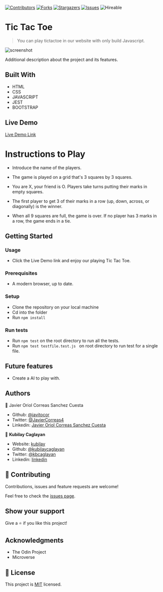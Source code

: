 <!--
*** Thanks for checking out this README Template. If you have a suggestion that would
*** make this better, please fork the repo and create a pull request or simply open
*** an issue with the tag "enhancement".
*** Thanks again! Now go create something AMAZING! :D
-->

<!-- PROJECT SHIELDS -->
<!--
*** I'm using markdown "reference style" links for readability.
*** Reference links are enclosed in brackets [ ] instead of parentheses ( ).
*** See the bottom of this document for the declaration of the reference variables
*** for contributors-url, forks-url, etc. This is an optional, concise syntax you may use.
*** https://www.markdownguide.org/basic-syntax/#reference-style-links
-->
[![Contributors][contributors-shield]][contributors-url] 
[![Forks][forks-shield]][forks-url] 
[![Stargazers][stars-shield]][stars-url] 
[![Issues][issues-shield]][issues-url] 
![Hireable](https://cdn.rawgit.com/hiendv/hireable/master/styles/default/yes.svg) 

# Tic Tac Toe

> You can play tictactoe in our website with only build Javascript. 

![screenshot](./assets/images/ttt.png)

Additional description about the project and its features.

## Built With

- HTML 
- CSS
- JAVASCRIPT
- JEST
- BOOTSTRAP

## Live Demo

[Live Demo Link](https://raw.githack.com/javitocor/Tic-Tac-Toe-JS/feature/index.html)

# Instructions to Play

- Introduce the name of the players.

- The game is played on a grid that's 3 squares by 3 squares.

- You are X, your friend is O. Players take turns putting their marks in empty squares.

- The first player to get 3 of their marks in a row (up, down, across, or diagonally) is the winner.

- When all 9 squares are full, the game is over. If no player has 3 marks in a row, the game ends in a tie.


## Getting Started

### Usage

- Click the Live Demo link and enjoy our playing Tic Tac Toe.

### Prerequisites

- A modern browser, up to date.

### Setup

- Clone the repository on your local machine
- Cd into the folder
- Run `npm install`

### Run tests

- Run ```npm test``` on the root directory to run all the tests.
- Run ```npm test testfile.test.js ``` on root directory to run test for a single file.

## Future features

- Create a AI to play with.

## Authors

👤 Javier Oriol Correas Sanchez Cuesta 
- Github: [@javitocor](https://github.com/javitocor) 
- Twitter: [@JavierCorreas4](https://twitter.com/JavierCorreas4) 
- Linkedin: [Javier Oriol Correas Sanchez Cuesta](https://www.linkedin.com/in/javier-correas-sanchez-cuesta-15289482/) 

👤 **Kubilay Caglayan**

- Website: [kubilay](https://kubilaycaglayan.com)
- Github: [@kubilaycaglayan](https://github.com/kubilaycaglayan)
- Twitter: [@kbcaglayan](https://twitter.com/kbcaglayan)
- Linkedin: [linkedin](https://linkedin.com/in/kubilaycaglayan)

## 🤝 Contributing

Contributions, issues and feature requests are welcome!

Feel free to check the [issues page](https://github.com/javitocor/Tic-Tac-Toe-JS/issues).

## Show your support

Give a ⭐️ if you like this project!

## Acknowledgments

- The Odin Project
- Microverse

## 📝 License

This project is [MIT](lic.url) licensed.

<!-- MARKDOWN LINKS & IMAGES -->
<!-- https://www.markdownguide.org/basic-syntax/#reference-style-links -->
[contributors-shield]: https://img.shields.io/github/contributors/javitocor/Tic-Tac-Toe-JS.svg?style=flat-square
[contributors-url]: https://github.com/javitocor/Tic-Tac-Toe-JS/graphs/contributors
[forks-shield]: https://img.shields.io/github/forks/javitocor/Tic-Tac-Toe-JS.svg?style=flat-square
[forks-url]: https://github.com/javitocor/Tic-Tac-Toe-JS/network/members
[stars-shield]: https://img.shields.io/github/stars/javitocor/Tic-Tac-Toe-JS.svg?style=flat-square
[stars-url]: https://github.com/javitocor/Tic-Tac-Toe-JS/stargazers
[issues-shield]: https://img.shields.io/github/issues/javitocor/Tic-Tac-Toe-JS.svg?style=flat-square
[issues-url]: https://github.com/javitocor/Tic-Tac-Toe-JS/issues
